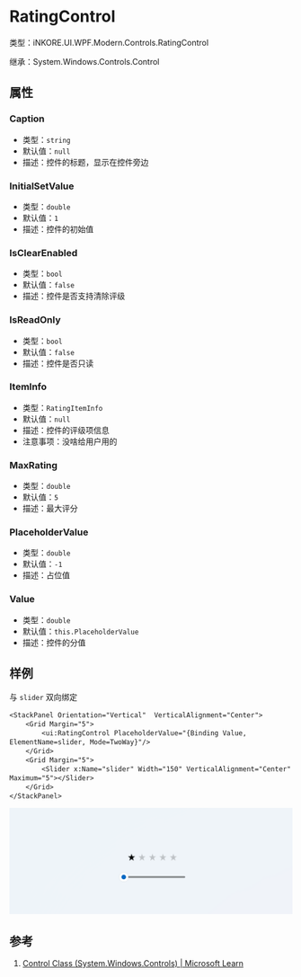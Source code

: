 # RatingControl

类型：iNKORE.UI.WPF.Modern.Controls.RatingControl

继承：System.Windows.Controls.Control

## 属性

### Caption

- 类型：`string`
- 默认值：`null`
- 描述：控件的标题，显示在控件旁边

### InitialSetValue

- 类型：`double`
- 默认值：`1`
- 描述：控件的初始值

### IsClearEnabled

- 类型：`bool`
- 默认值：`false`
- 描述：控件是否支持清除评级

### IsReadOnly

- 类型：`bool`
- 默认值：`false`
- 描述：控件是否只读

### ItemInfo

- 类型：`RatingItemInfo`
- 默认值：`null`
- 描述：控件的评级项信息
- 注意事项：没啥给用户用的

### MaxRating

- 类型：`double`
- 默认值：`5`
- 描述：最大评分

### PlaceholderValue

- 类型：`double`
- 默认值：`-1`
- 描述：占位值

### Value

- 类型：`double`
- 默认值：`this.PlaceholderValue`
- 描述：控件的分值

## 样例

与 `slider` 双向绑定

```xaml
<StackPanel Orientation="Vertical"  VerticalAlignment="Center">
	<Grid Margin="5">
		<ui:RatingControl PlaceholderValue="{Binding Value, ElementName=slider, Mode=TwoWay}"/>
	</Grid>
	<Grid Margin="5">
		<Slider x:Name="slider" Width="150" VerticalAlignment="Center" Maximum="5"></Slider>
	</Grid>
</StackPanel>
```

![](./../../images/RatingControl/1.gif)

## 参考

1. [Control Class (System.Windows.Controls) | Microsoft Learn](https://learn.microsoft.com/en-us/dotnet/api/system.windows.controls.control?view=windowsdesktop-8.0)

